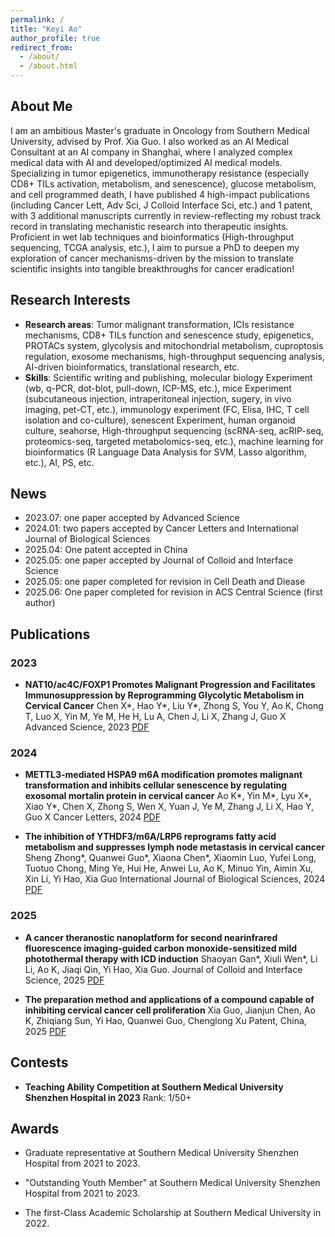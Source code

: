 ```yaml
---
permalink: /
title: "Keyi Ao"
author_profile: true
redirect_from: 
  - /about/
  - /about.html
---
```


## About Me

I am an ambitious Master's graduate in Oncology from Southern Medical University, advised by Prof. Xia Guo. I also worked as an AI Medical Consultant at an AI company in Shanghai, where I analyzed complex medical data with AI and developed/optimized AI medical models. Specializing in tumor epigenetics, immunotherapy resistance (especially CD8+ TILs activation, metabolism, and senescence), glucose metabolism, and cell programmed death, I have published 4 high-impact publications (including Cancer Lett, Adv Sci, J Colloid Interface Sci, etc.) and 1 patent, with 3 additional manuscripts currently in review-reflecting my robust track record in translating mechanistic research into therapeutic insights. Proficient in wet lab techniques and bioinformatics (High-throughput sequencing, TCGA analysis, etc.), I aim to pursue a PhD to deepen my exploration of cancer mechanisms-driven by the mission to translate scientific insights into tangible breakthroughs for cancer eradication!

## Research Interests

- **Research areas**: Tumor malignant transformation, ICIs resistance mechanisms, CD8+ TILs function and senescence study, epigenetics, PROTACs system, glycolysis and mitochondrial metabolism, cuproptosis regulation, exosome mechanisms, high-throughput sequencing analysis, AI-driven bioinformatics, translational research, etc.
- **Skills**: Scientific writing and publishing, molecular biology Experiment (wb, q-PCR, dot-blot, pull-down, ICP-MS, etc.), mice Experiment (subcutaneous injection, intraperitoneal injection, sugery, in vivo imaging, pet-CT, etc.), immunology experiment (FC, Elisa, IHC, T cell isolation and co-culture), senescent Experiment, human organoid culture, seahorse, High-throughput sequencing (scRNA-seq, acRIP-seq, proteomics-seq, targeted metabolomics-seq, etc.), machine learning for bioinformatics (R Language Data Analysis for SVM, Lasso algorithm, etc.), AI, PS, etc.

## News

- 2023.07: one paper accepted by Advanced Science
- 2024.01: two papers accepted by Cancer Letters and International Journal of Biological Sciences
- 2025.04: One patent accepted in China
- 2025.05: one paper accepted by Journal of Colloid and Interface Science
- 2025.05: one paper completed for revision in Cell Death and Diease
- 2025.06: One paper completed for revision in ACS Central Science (first author)

## Publications

### 2023

- **NAT10/ac4C/FOXP1 Promotes Malignant Progression and Facilitates Immunosuppression by Reprogramming Glycolytic Metabolism in Cervical Cancer**
  Chen X*, Hao Y*, Liu Y*, Zhong S, You Y, Ao K, Chong T, Luo X, Yin M, Ye M, He H, Lu A, Chen J, Li X, Zhang J, Guo X
  Advanced Science, 2023
  [PDF](https://pmc.ncbi.nlm.nih.gov/articles/PMC10646273/pdf/ADVS-10-2302705.pdf)

### 2024

- **METTL3-mediated HSPA9 m6A modification promotes malignant transformation and inhibits cellular senescence by regulating exosomal mortalin protein in cervical cancer**
  Ao K*, Yin M*, Lyu X*, Xiao Y*, Chen X, Zhong S, Wen X, Yuan J, Ye M, Zhang J, Li X, Hao Y, Guo X
  Cancer Letters, 2024
  [PDF](https://pubmed.ncbi.nlm.nih.gov/38253218/) 

- **The inhibition of YTHDF3/m6A/LRP6 reprograms fatty acid metabolism and suppresses lymph node metastasis in cervical cancer**
  Sheng Zhong*, Quanwei Guo*, Xiaona Chen*, Xiaomin Luo, Yufei Long, Tuotuo Chong, Ming Ye, Hui He, Anwei Lu, Ao K, Minuo Yin, Aimin Xu, Xin Li, Yi Hao, Xia Guo
  International Journal of Biological Sciences, 2024
  [PDF](https://pmc.ncbi.nlm.nih.gov/articles/PMC10797697/pdf/ijbsv20p0916.pdf)

### 2025

- **A cancer theranostic nanoplatform for second nearinfrared fluorescence imaging-guided carbon monoxide-sensitized mild photothermal therapy with ICD induction**
  Shaoyan Gan*, Xiuli Wen*, Li Li, Ao K, Jiaqi Qin, Yi Hao, Xia Guo. 
  Journal of Colloid and Interface Science, 2025
  [PDF](https://pubmed.ncbi.nlm.nih.gov/40279848/) 

- **The preparation method and applications of a compound capable of inhibiting cervical cancer cell proliferation** 
  Xia Guo, Jianjun Chen, Ao K, Zhiqiang Sun, Yi Hao, Quanwei Guo, Chenglong Xu
  Patent, China, 2025
   [PDF](https://pss-system.cponline.cnipa.gov.cn/documents/detail?prevPageTit=changgui) 

## Contests

- **Teaching Ability Competition at Southern Medical University Shenzhen Hospital in 2023**
  Rank: 1/50+ 

## Awards

- Graduate representative at Southern Medical University Shenzhen Hospital from 2021 to 2023.

-  "Outstanding Youth Member" at Southern Medical University Shenzhen Hospital from 2021 to 2023.

- The first-Class Academic Scholarship at Southern Medical University in 2022.
